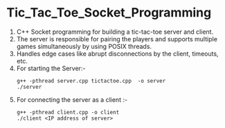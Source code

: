 # Tic_Tac_Toe_Socket_Programming

1) C++ Socket programming for building a tic-tac-toe server and client.
2) The server is responsible for pairing the players and supports multiple games simultaneously by using POSIX threads.
3) Handles edge cases like abrupt disconnections by the client, timeouts, etc.
4) For starting the Server:-
   ```
   g++ -pthread server.cpp tictactoe.cpp  -o server
   ./server
   ```
5) For connecting the server as a client :-
   ```
   g++ -pthread client.cpp -o client
   ./client <IP address of server>
   ```   
